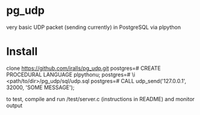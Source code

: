 pg_udp
======

very basic UDP packet (sending currently) in PostgreSQL via plpython

Install
======

clone https://github.com/iralls/pg_udp.git
postgres=# CREATE PROCEDURAL LANGUAGE plpythonu;
postgres=# \i <path/to/dir>/pg_udp/sql/udp.sql
postgres=# CALL udp_send('127.0.0.1', 32000, 'SOME MESSAGE');

to test, compile and run /test/server.c (instructions in README) and monitor output

